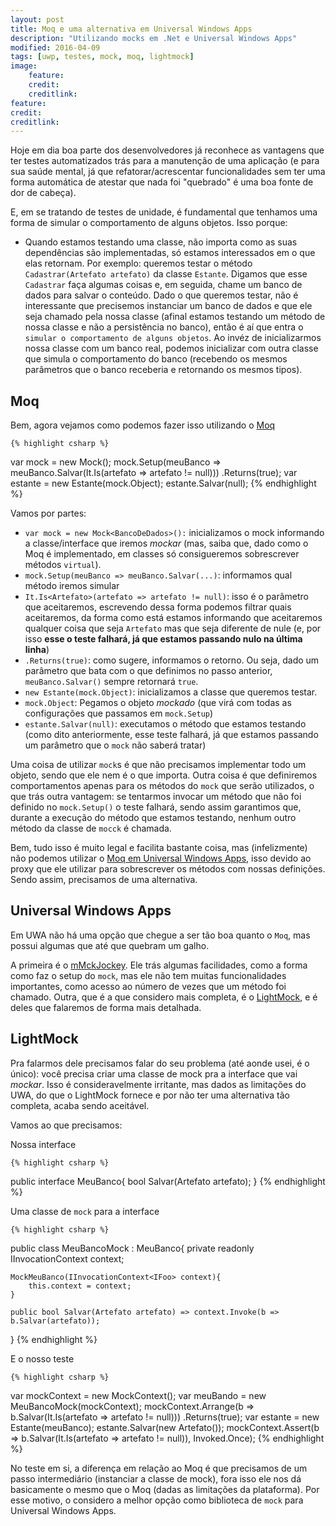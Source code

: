 ```yaml
---
layout: post
title: Moq e uma alternativa em Universal Windows Apps
description: "Utilizando mocks em .Net e Universal Windows Apps"
modified: 2016-04-09
tags: [uwp, testes, mock, moq, lightmock]
image:
    feature:
    credit:
    creditlink:
feature: 
credit: 
creditlink: 
---
```


Hoje em dia boa parte dos desenvolvedores já reconhece as vantagens que ter testes automatizados trás para a manutenção de uma aplicação (e para sua saúde mental, já que refatorar/acrescentar funcionalidades sem ter uma forma automática de atestar que nada foi "quebrado" é uma boa fonte de dor de cabeça).

E, em se tratando de testes de unidade, é fundamental que tenhamos uma forma de simular o comportamento de alguns objetos. Isso porque:

- Quando estamos testando uma classe, não importa como as suas dependências são implementadas, só estamos interessados em o que elas retornam.
Por exemplo: queremos testar o método `Cadastrar(Artefato artefato)` da classe `Estante`. Digamos que esse `Cadastrar` faça algumas coisas e, em seguida, chame um banco de dados para salvar o conteúdo. Dado o que queremos testar, não é interessante que precisemos instanciar um banco de dados e que ele seja chamado pela nossa classe (afinal estamos testando um método de nossa classe e não a persistência no banco), então é aí que entra o `simular o comportamento de alguns objetos`. Ao invéz de inicializarmos nossa classe com um banco real, podemos inicializar com outra classe que simula o comportamento do banco (recebendo os mesmos parâmetros que o banco receberia e retornando os mesmos tipos).

## Moq
Bem, agora vejamos como podemos fazer isso utilizando o [Moq](https://github.com/moq/moq4/)

    {% highlight csharp %}
var mock = new Mock<BancoDeDados>();
mock.Setup(meuBanco => meuBanco.Salvar(It.Is<Artefato>(artefato => artefato != null)))
    .Returns(true);
var estante = new Estante(mock.Object);
estante.Salvar(null);
    {% endhighlight %}

Vamos por partes:

- `var mock = new Mock<BancoDeDados>():` inicializamos o mock informando a classe/interface que iremos *mockar* (mas, saiba que, dado como o Moq é implementado, em classes só consigueremos sobrescrever métodos `virtual`).
- `mock.Setup(meuBanco => meuBanco.Salvar(...)`: informamos qual método iremos simular
- `It.Is<Artefato>(artefato => artefato != null)`: isso é o parâmetro que aceitaremos, escrevendo dessa forma podemos filtrar quais aceitaremos, da forma como está estamos informando que aceitaremos qualquer coisa que seja `Artefato` mas que seja diferente de nule (e, por isso **esse o teste falhará, já que estamos passando nulo na última linha**)
- `.Returns(true)`: como sugere, informamos o retorno. Ou seja, dado um parâmetro que bata com o que definimos no passo anterior, `meuBanco.Salvar()` sempre retornará `true`.
- `new Estante(mock.Object)`: inicializamos a classe que queremos testar.
- `mock.Object`: Pegamos o objeto *mockado* (que virá com todas as configurações que passamos em `mock.Setup`)
- `estante.Salvar(null)`: executamos o método que estamos testando (como dito anteriormente, esse teste falhará, já que estamos passando um parâmetro que o `mock` não saberá tratar)

Uma coisa de utilizar `mock`s é que não precisamos implementar todo um objeto, sendo que ele nem é o que importa. Outra coisa é que definiremos comportamentos apenas para os métodos do `mock` que serão utilizados, o que trás outra vantagem: se tentarmos invocar um método que não foi definido no `mock.Setup()` o teste falhará, sendo assim garantimos que, durante a execução do método que estamos testando, nenhum outro método da classe de `mocck` é chamada.

Bem, tudo isso é muito legal e facilita bastante coisa, mas (infelizmente) não podemos utilizar o [Moq em Universal Windows Apps](https://github.com/moq/moq4/issues/195), isso devido ao proxy que ele utilizar para sobrescrever os métodos com nossas definições. Sendo assim, precisamos de uma alternativa.

## Universal Windows Apps
Em UWA não há uma opção que chegue a ser tão boa quanto o `Moq`, mas possui algumas que até que quebram um galho.

A primeira é o [mMckJockey](http://tylerhoersch.com/mockJockey). Ele trás algumas facilidades, como a forma como faz o setup do `mock`, mas ele não tem muitas funcionalidades importantes, como acesso ao número de vezes que um método foi chamado.
Outra, que é a que considero mais completa, é o [LightMock](https://github.com/seesharper/LightMock), e é deles que falaremos de forma mais detalhada.

## LightMock
Pra falarmos dele precisamos falar do seu problema (até aonde usei, é o único): você precisa criar uma classe de mock pra a interface que vai *mockar*. Isso é consideravelmente irritante, mas dados as limitações do UWA, do que o LightMock fornece e por não ter uma alternativa tão completa, acaba sendo aceitável.

Vamos ao que precisamos:

Nossa interface

    {% highlight csharp %}
public interface MeuBanco{
    bool Salvar(Artefato artefato);
}
    {% endhighlight %}

Uma classe de `mock` para a interface

    {% highlight csharp %}
public class MeuBancoMock : MeuBanco{
    private readonly IInvocationContext<IFoo> context;

    MockMeuBanco(IInvocationContext<IFoo> context){
        this.context = context;
    }

    public bool Salvar(Artefato artefato) => context.Invoke(b => b.Salvar(artefato));
}
    {% endhighlight %}

E o nosso teste

    {% highlight csharp %}
var mockContext = new MockContext<MeuBanco>();
var meuBando = new MeuBancoMock(mockContext);
mockContext.Arrange(b => b.Salvar(It.Is<Artefato>(artefato => artefato != null)))
                .Returns(true);
var estante = new Estante(meuBanco);
estante.Salvar(new Artefato());
mockContext.Assert(b => b.Salvar(It.Is<Artefato>(artefato => artefato != null)), 
                Invoked.Once);
    {% endhighlight %}

No teste em si, a diferença em relação ao Moq é que precisamos de um passo intermediário (instanciar a classe de mock), fora isso ele nos dá basicamente o mesmo que o Moq (dadas as limitações da plataforma). Por esse motivo, o considero a melhor opção como biblioteca de `mock` para Universal Windows Apps.
